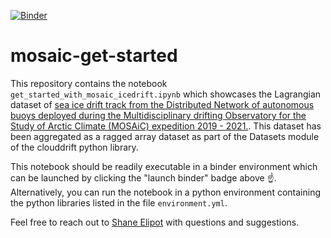 [![Binder](https://mybinder.org/badge_logo.svg)](https://mybinder.org/v2/gh/selipot/mosaic-get-started/HEAD)

# mosaic-get-started
This repository contains the notebook `get_started_with_mosaic_icedrift.ipynb` which showcases the Lagrangian dataset of [sea ice drift track from the Distributed Network of autonomous buoys deployed during the Multidisciplinary drifting Observatory for the Study of Arctic Climate (MOSAiC) expedition 2019 - 2021.](https://arcticdata.io/catalog/view/doi:10.18739/A2KP7TS83). This dataset has been aggregated as a ragged array dataset as part of the Datasets module of the clouddrift python library.

This notebook should be readily executable in a binder environment which can be launched by clicking the "launch binder" badge above :point_up:. Alternatively, you can run the notebook in a python environment containing the python libraries listed in the file `environment.yml`.

Feel free to reach out to [Shane Elipot](https://github.com/selipot) with questions and suggestions. 
